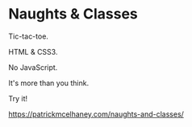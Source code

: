 # Naughts & Classes

Tic-tac-toe.

HTML & CSS3.

No JavaScript.

It's more than you think.

Try it!

https://patrickmcelhaney.com/naughts-and-classes/
